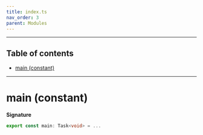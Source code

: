 ```yaml
---
title: index.ts
nav_order: 3
parent: Modules
---
```


---

<h2 class="text-delta">Table of contents</h2>

- [main (constant)](#main-constant)

---

# main (constant)

**Signature**

```ts
export const main: Task<void> = ...
```
